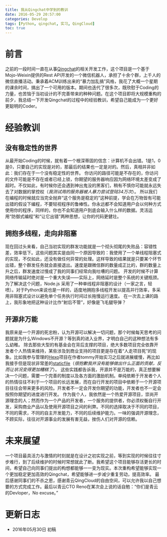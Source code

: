 ```yaml
---
title: 我从Qingchat中学到的教训
date: 2016-05-29 20:57:00
categories: Develop
tags: [Python, qingchat, 实习, QingCloud]
toc: true
---
```


# 前言

之前的一段时间一直在从事[Qingchat](https://github.com/Xuanwo/qingchat)的相关开发工作，这个项目是一个基于Mojo-Weixin提供的Rest API开发的一个微信机器人，承担了十余个群，上千人的微信直播活动。秉承着ACM训练出来的“暴力加乱搞”风格，我花了大概一个星期的课余时间，搞出了一个可用的版本。期间也迭代了很多次，既欣慰于Coding的力量，也苦恼于当初设计的不完善带来的种种问题。在这个项目即将大规模重构的前夕，我总结一下开发Qingchat的过程中的经验教训，希望自己能成为一个更好更聪明的Coder。

<!-- more -->

# 经验教训

## 没有稳定性的世界

从最开始Coding的时候，就有着一个根深蒂固的信念：计算机不会出错。1是1，0是0，只要自己的实现是对的，那最后的结果也一定是对的。然后，真相并非如此：我们存在于一个没有稳定性的世界。
你访问的路径可能是不存在的，你访问的文件可能是不存在或者已经上锁，你期望的服务器响应因为网络环境太差变成了超时。不仅如此，有时候你还会遇到神出鬼没的黑客们，稍有不慎你可能就永远失去了对数据的掌控权（*我测试用的服务器被人暴力尝试登陆34万次*）。
所以我们在编程的时候就应当完全抛弃“这个服务是稳定的”这种前提，学会在万物皆有可能出错的假设下编程，不要轻视程序的鲁棒性。你永远都不会知道用户会以何种方式使用你的程序，同样的，你也不会知道用户到底会输入什么样的数据。灵活运用“防御式编程”和“让它出错”两种思想，让你的代码更健壮。

## 拥抱多线程，走向非阻塞

现在回过头来看，自己当初实现的群发功能就是一个彻头彻尾的失败品：容错性差，效率低下。这些问题其实是由同一个原因导致的：我使用了一个单线程阻塞式的实现，不仅如此，还没有做任何异常的处理。这样导致的结果就是只要某个环节出错，整个群发任务就会直接退出。速度是跟微信群的数量成正比的，群的数量上升之后，群发速度过慢成了我的同事们经常向我吐嘈的问题。
开发的时候不计算网络传输延时绝对是一个重大失误——实际上，网络延时是整个系统的关键瓶颈。为了解决这个问题，Node.js 采用了一种单线程非阻塞的设计（一家之言，轻喷）。对于Python来说也是一样的，适度地拥抱多线程开发以提高并行效率，多采用非阻塞式设计以避免单个任务执行时间过长拖慢运行速度。
在一次去上课的路上，我形象地把这种设计比作“射后不管”，好像是飞毛腿导弹？

## 开源非万能

我原来是一个开源的死忠粉，认为开源可以解决一切问题，那个时候每天思考的问题就是为什么Windows不开源？等到真的进入业界，才明白自己的这种想法有多么幼稚。
除去那些大型的有基金会在背后支撑的项目，绝大多数项目完全依靠开发者个人热情来维持，某些涉及到商业支持的项目更是存在着“人走项目死”的现象。比如我参与管理的[Hexo](https://github.com/hexojs)项目在作者tommy开始实习之后就进展缓慢，再比如我接手但是现状非常差的[staticfile](https://github.com/staticfile/static)（*很抱歉我并没有能够做出什么正面的贡献，反而让状况变得更加糟糕了*）。
这些实践都告诉我，开源并不是万能的，真正想要解决一个问题，需要一个完善的制度以及各方面的激励机制。单纯依赖于开发者个人的热情往往不利于一个项目的长远发展，而在自行开发的项目中依赖于一个开源项目往往会带来更多的风险。开发者不一定会开发你期望的功能，开发者也不一定会按照你期望的进度进行开发。
作为我个人，我依然是一个热爱开源项目，崇尚开源理念的人；然而作为一个产品的开发者，一个服务的提供者，你必须权衡自行开发，采购商业产品以及使用开源项目之间的利弊。不同的选择取决于不同的项目，不同的需求，不同的自主开发能力，不同的后续维护能力。一味的强调开源理念，不顾实际，往往对开源事业的发展有害无益，挫伤人们对开源的信赖。

# 未来展望

一个项目最具活力与激情的时刻就是在设计之初实现之前，等到实现的时候往往寸步难行，到了后续维护的时候时常想就此了断。我希望这个项目能够存活更长的时间，希望自己向同事们提出的构想都能够一一变为现实。本次重构希望能够实现一个更加稳定更加高效的Qingchat，希望能够进一步减少重复劳动，提高效率。
最后感谢同事们的不杀之恩，感谢青云QingCloud的自由空间，可以允许我以自己想要的方式完成工作。最后以青云CTO Reno在某次会上说的话自勉：“你们是青云的Devloper，No excuse。”

# 更新日志

- 2016年05月30日 初稿
